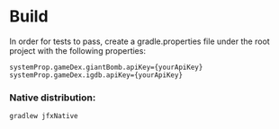 # Build
In order for tests to pass, create a gradle.properties file under the root project with the following properties:
```
systemProp.gameDex.giantBomb.apiKey={yourApiKey}
systemProp.gameDex.igdb.apiKey={yourApiKey}
```

### Native distribution:
`gradlew jfxNative`
